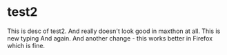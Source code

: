 test2
=====

This is desc of test2.
And really doesn't look good in maxthon at all.
This is new typing
And again.
And another change - this works better in Firefox which is fine.
